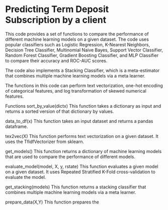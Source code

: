 # Predicting Term Deposit Subscription by a client
This code provides a set of functions to compare the performance of different machine learning models on a given dataset. The code uses popular classifiers such as Logistic Regression, K-Nearest Neighbors, Decision Tree Classifier, Multinomial Naive Bayes, Support Vector Classifier, Random Forest Classifier, Gradient Boosting Classifier, and MLP Classifier to compare their accuracy and ROC-AUC scores.

The code also implements a Stacking Classifier, which is a meta-estimator that combines multiple machine learning models via a meta learner.

The functions in this code can perform text vectorization, one-hot encoding of categorical features, and log transformation of skewed numerical features.

Functions
sort_by_value(dictx)
This function takes a dictionary as input and returns a sorted version of that dictionary by values.

data_to_df(x)
This function takes an input dataset and returns a pandas dataframe.

tex2vec(X)
This function performs text vectorization on a given dataset. It uses the TfidfVectorizer from sklearn.

get_models()
This function returns a dictionary of machine learning models that are used to compare the performance of different models.

evaluate_model(model, X, y, rstate)
This function evaluates a given model on a given dataset. It uses Repeated Stratified K-Fold cross-validation to evaluate the model.

get_stacking(models)
This function returns a stacking classifier that combines multiple machine learning models via a meta learner.

prepare_data(X,Y)
This function prepares the



